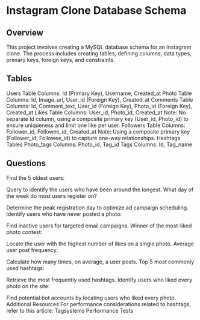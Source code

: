 # Instagram Clone Database Schema
## Overview
This project involves creating a MySQL database schema for an Instagram clone. The process includes creating tables, defining columns, data types, primary keys, foreign keys, and constraints.

## Tables
Users Table
Columns: Id (Primary Key), Username, Created_at
Photo Table
Columns: Id, Image_url, User_id (Foreign Key), Created_at
Comments Table
Columns: Id, Comment_text, User_id (Foreign Key), Photo_id (Foreign Key), Created_at
Likes Table
Columns: User_id, Photo_id, Created_at
Note: No separate Id column, using a composite primary key (User_id, Photo_id) to ensure uniqueness and limit one like per user.
Followers Table
Columns: Follower_id, Followee_id, Created_at
Note: Using a composite primary key (Follower_id, Followee_id) to capture one-way relationships.
Hashtags Tables
Photo_tags
Columns: Photo_id, Tag_id
Tags
Columns: Id, Tag_name

## Questions
Find the 5 oldest users:

Query to identify the users who have been around the longest.
What day of the week do most users register on?

Determine the peak registration day to optimize ad campaign scheduling.
Identify users who have never posted a photo:

Find inactive users for targeted email campaigns.
Winner of the most-liked photo contest:

Locate the user with the highest number of likes on a single photo.
Average user post frequency:

Calculate how many times, on average, a user posts.
Top 5 most commonly used hashtags:

Retrieve the most frequently used hashtags.
Identify users who liked every photo on the site:

Find potential bot accounts by locating users who liked every photo.
Additional Resources
For performance considerations related to hashtags, refer to this article: Tagsystems Performance Tests
